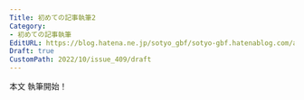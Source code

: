 ```yaml
---
Title: 初めての記事執筆2
Category:
- 初めての記事執筆
EditURL: https://blog.hatena.ne.jp/sotyo_gbf/sotyo-gbf.hatenablog.com/atom/entry/4207112889925359004
Draft: true
CustomPath: 2022/10/issue_409/draft
---
```


本文
執筆開始！
